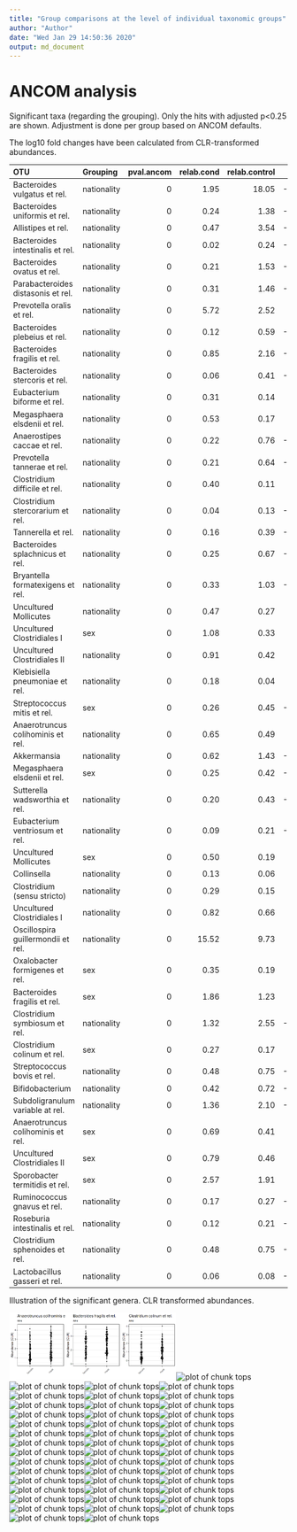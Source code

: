 ```yaml
---
title: "Group comparisons at the level of individual taxonomic groups"
author: "Author"
date: "Wed Jan 29 14:50:36 2020"
output: md_document
---
```




# ANCOM analysis

Significant taxa (regarding the grouping). Only the hits with adjusted p<0.25 are shown. Adjustment is done per group based on ANCOM defaults.

The log10 fold changes have been calculated from CLR-transformed abundances.


|OTU                                |Grouping    | pval.ancom| relab.cond| relab.control|    log10FC|
|:----------------------------------|:-----------|----------:|----------:|-------------:|----------:|
|Bacteroides vulgatus et rel.       |nationality |          0|       1.95|         18.05| -1.0514589|
|Bacteroides uniformis et rel.      |nationality |          0|       0.24|          1.38| -0.9104686|
|Allistipes et rel.                 |nationality |          0|       0.47|          3.54| -0.7969203|
|Bacteroides intestinalis et rel.   |nationality |          0|       0.02|          0.24| -0.7891129|
|Bacteroides ovatus et rel.         |nationality |          0|       0.21|          1.53| -0.7554616|
|Parabacteroides distasonis et rel. |nationality |          0|       0.31|          1.46| -0.7025511|
|Prevotella oralis et rel.          |nationality |          0|       5.72|          2.52|  0.6718835|
|Bacteroides plebeius et rel.       |nationality |          0|       0.12|          0.59| -0.5952976|
|Bacteroides fragilis et rel.       |nationality |          0|       0.85|          2.16| -0.5820670|
|Bacteroides stercoris et rel.      |nationality |          0|       0.06|          0.41| -0.5571033|
|Eubacterium biforme et rel.        |nationality |          0|       0.31|          0.14|  0.5543348|
|Megasphaera elsdenii et rel.       |nationality |          0|       0.53|          0.17|  0.4766201|
|Anaerostipes caccae et rel.        |nationality |          0|       0.22|          0.76| -0.4583476|
|Prevotella tannerae et rel.        |nationality |          0|       0.21|          0.64| -0.4391163|
|Clostridium difficile et rel.      |nationality |          0|       0.40|          0.11|  0.3746063|
|Clostridium stercorarium et rel.   |nationality |          0|       0.04|          0.13| -0.3585430|
|Tannerella et rel.                 |nationality |          0|       0.16|          0.39| -0.3565710|
|Bacteroides splachnicus et rel.    |nationality |          0|       0.25|          0.67| -0.3221227|
|Bryantella formatexigens et rel.   |nationality |          0|       0.33|          1.03| -0.3003171|
|Uncultured Mollicutes              |nationality |          0|       0.47|          0.27|  0.2903385|
|Uncultured Clostridiales I         |sex         |          0|       1.08|          0.33|  0.2885445|
|Uncultured Clostridiales II        |nationality |          0|       0.91|          0.42|  0.2840167|
|Klebisiella pneumoniae et rel.     |nationality |          0|       0.18|          0.04|  0.2811575|
|Streptococcus mitis et rel.        |sex         |          0|       0.26|          0.45| -0.2705898|
|Anaerotruncus colihominis et rel.  |nationality |          0|       0.65|          0.49|  0.2560878|
|Akkermansia                        |nationality |          0|       0.62|          1.43| -0.2509312|
|Megasphaera elsdenii et rel.       |sex         |          0|       0.25|          0.42| -0.2481709|
|Sutterella wadsworthia et rel.     |nationality |          0|       0.20|          0.43| -0.2406611|
|Eubacterium ventriosum et rel.     |nationality |          0|       0.09|          0.21| -0.2401756|
|Uncultured Mollicutes              |sex         |          0|       0.50|          0.19|  0.2399720|
|Collinsella                        |nationality |          0|       0.13|          0.06|  0.2392858|
|Clostridium (sensu stricto)        |nationality |          0|       0.29|          0.15|  0.2392481|
|Uncultured Clostridiales I         |nationality |          0|       0.82|          0.66|  0.2316897|
|Oscillospira guillermondii et rel. |nationality |          0|      15.52|          9.73|  0.2146066|
|Oxalobacter formigenes et rel.     |sex         |          0|       0.35|          0.19|  0.2119706|
|Bacteroides fragilis et rel.       |sex         |          0|       1.86|          1.23|  0.2098625|
|Clostridium symbiosum et rel.      |nationality |          0|       1.32|          2.55| -0.2011742|
|Clostridium colinum et rel.        |sex         |          0|       0.27|          0.17|  0.1961549|
|Streptococcus bovis et rel.        |nationality |          0|       0.48|          0.75| -0.1929556|
|Bifidobacterium                    |nationality |          0|       0.42|          0.72| -0.1901565|
|Subdoligranulum variable at rel.   |nationality |          0|       1.36|          2.10| -0.1679516|
|Anaerotruncus colihominis et rel.  |sex         |          0|       0.69|          0.41|  0.1593207|
|Uncultured Clostridiales II        |sex         |          0|       0.79|          0.46|  0.1547933|
|Sporobacter termitidis et rel.     |sex         |          0|       2.57|          1.91|  0.1405738|
|Ruminococcus gnavus et rel.        |nationality |          0|       0.17|          0.27| -0.1356139|
|Roseburia intestinalis et rel.     |nationality |          0|       0.12|          0.21| -0.1191546|
|Clostridium sphenoides et rel.     |nationality |          0|       0.48|          0.75| -0.0903353|
|Lactobacillus gasseri et rel.      |nationality |          0|       0.06|          0.08| -0.0732163|


Illustration of the significant genera. CLR transformed abundances.

<img src="figure/tops-1.png" title="plot of chunk tops" alt="plot of chunk tops" width="20%" /><img src="figure/tops-2.png" title="plot of chunk tops" alt="plot of chunk tops" width="20%" /><img src="figure/tops-3.png" title="plot of chunk tops" alt="plot of chunk tops" width="20%" /><img src="figure/tops-4.png" title="plot of chunk tops" alt="plot of chunk tops" width="20%" /><img src="figure/tops-5.png" title="plot of chunk tops" alt="plot of chunk tops" width="20%" /><img src="figure/tops-6.png" title="plot of chunk tops" alt="plot of chunk tops" width="20%" /><img src="figure/tops-7.png" title="plot of chunk tops" alt="plot of chunk tops" width="20%" /><img src="figure/tops-8.png" title="plot of chunk tops" alt="plot of chunk tops" width="20%" /><img src="figure/tops-9.png" title="plot of chunk tops" alt="plot of chunk tops" width="20%" /><img src="figure/tops-10.png" title="plot of chunk tops" alt="plot of chunk tops" width="20%" /><img src="figure/tops-11.png" title="plot of chunk tops" alt="plot of chunk tops" width="20%" /><img src="figure/tops-12.png" title="plot of chunk tops" alt="plot of chunk tops" width="20%" /><img src="figure/tops-13.png" title="plot of chunk tops" alt="plot of chunk tops" width="20%" /><img src="figure/tops-14.png" title="plot of chunk tops" alt="plot of chunk tops" width="20%" /><img src="figure/tops-15.png" title="plot of chunk tops" alt="plot of chunk tops" width="20%" /><img src="figure/tops-16.png" title="plot of chunk tops" alt="plot of chunk tops" width="20%" /><img src="figure/tops-17.png" title="plot of chunk tops" alt="plot of chunk tops" width="20%" /><img src="figure/tops-18.png" title="plot of chunk tops" alt="plot of chunk tops" width="20%" /><img src="figure/tops-19.png" title="plot of chunk tops" alt="plot of chunk tops" width="20%" /><img src="figure/tops-20.png" title="plot of chunk tops" alt="plot of chunk tops" width="20%" /><img src="figure/tops-21.png" title="plot of chunk tops" alt="plot of chunk tops" width="20%" /><img src="figure/tops-22.png" title="plot of chunk tops" alt="plot of chunk tops" width="20%" /><img src="figure/tops-23.png" title="plot of chunk tops" alt="plot of chunk tops" width="20%" /><img src="figure/tops-24.png" title="plot of chunk tops" alt="plot of chunk tops" width="20%" /><img src="figure/tops-25.png" title="plot of chunk tops" alt="plot of chunk tops" width="20%" /><img src="figure/tops-26.png" title="plot of chunk tops" alt="plot of chunk tops" width="20%" /><img src="figure/tops-27.png" title="plot of chunk tops" alt="plot of chunk tops" width="20%" /><img src="figure/tops-28.png" title="plot of chunk tops" alt="plot of chunk tops" width="20%" /><img src="figure/tops-29.png" title="plot of chunk tops" alt="plot of chunk tops" width="20%" /><img src="figure/tops-30.png" title="plot of chunk tops" alt="plot of chunk tops" width="20%" /><img src="figure/tops-31.png" title="plot of chunk tops" alt="plot of chunk tops" width="20%" /><img src="figure/tops-32.png" title="plot of chunk tops" alt="plot of chunk tops" width="20%" /><img src="figure/tops-33.png" title="plot of chunk tops" alt="plot of chunk tops" width="20%" /><img src="figure/tops-34.png" title="plot of chunk tops" alt="plot of chunk tops" width="20%" /><img src="figure/tops-35.png" title="plot of chunk tops" alt="plot of chunk tops" width="20%" /><img src="figure/tops-36.png" title="plot of chunk tops" alt="plot of chunk tops" width="20%" /><img src="figure/tops-37.png" title="plot of chunk tops" alt="plot of chunk tops" width="20%" /><img src="figure/tops-38.png" title="plot of chunk tops" alt="plot of chunk tops" width="20%" /><img src="figure/tops-39.png" title="plot of chunk tops" alt="plot of chunk tops" width="20%" /><img src="figure/tops-40.png" title="plot of chunk tops" alt="plot of chunk tops" width="20%" /><img src="figure/tops-41.png" title="plot of chunk tops" alt="plot of chunk tops" width="20%" /><img src="figure/tops-42.png" title="plot of chunk tops" alt="plot of chunk tops" width="20%" /><img src="figure/tops-43.png" title="plot of chunk tops" alt="plot of chunk tops" width="20%" /><img src="figure/tops-44.png" title="plot of chunk tops" alt="plot of chunk tops" width="20%" /><img src="figure/tops-45.png" title="plot of chunk tops" alt="plot of chunk tops" width="20%" /><img src="figure/tops-46.png" title="plot of chunk tops" alt="plot of chunk tops" width="20%" /><img src="figure/tops-47.png" title="plot of chunk tops" alt="plot of chunk tops" width="20%" /><img src="figure/tops-48.png" title="plot of chunk tops" alt="plot of chunk tops" width="20%" />



